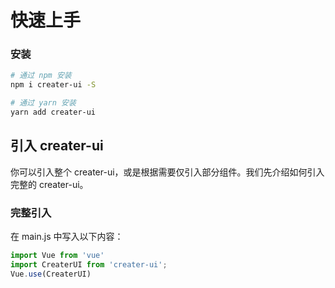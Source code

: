 # 快速上手


### 安装

```bash
# 通过 npm 安装
npm i creater-ui -S

# 通过 yarn 安装
yarn add creater-ui
```

## 引入 creater-ui
你可以引入整个 creater-ui，或是根据需要仅引入部分组件。我们先介绍如何引入完整的 creater-ui。

### 完整引入
在 main.js 中写入以下内容：

```js
import Vue from 'vue'
import CreaterUI from 'creater-ui';
Vue.use(CreaterUI)
```
